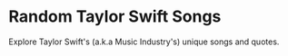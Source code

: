 # Random Taylor Swift Songs

Explore Taylor Swift's (a.k.a Music Industry's) unique songs and quotes.

